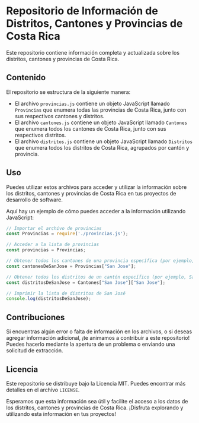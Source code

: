 # Repositorio de Información de Distritos, Cantones y Provincias de Costa Rica

Este repositorio contiene información completa y actualizada sobre los distritos, cantones y provincias de Costa Rica. 

## Contenido

El repositorio se estructura de la siguiente manera:

- El archivo `provincias.js` contiene un objeto JavaScript llamado `Provincias` que enumera todas las provincias de Costa Rica, junto con sus respectivos cantones y distritos.
- El archivo `cantones.js` contiene un objeto JavaScript llamado `Cantones` que enumera todos los cantones de Costa Rica, junto con sus respectivos distritos.
- El archivo `distritos.js` contiene un objeto JavaScript llamado `Distritos` que enumera todos los distritos de Costa Rica, agrupados por cantón y provincia.

## Uso

Puedes utilizar estos archivos para acceder y utilizar la información sobre los distritos, cantones y provincias de Costa Rica en tus proyectos de desarrollo de software. 

Aquí hay un ejemplo de cómo puedes acceder a la información utilizando JavaScript:

```javascript
// Importar el archivo de provincias
const Provincias = require('./provincias.js');

// Acceder a la lista de provincias
const provincias = Provincias;

// Obtener todos los cantones de una provincia específica (por ejemplo, San José)
const cantonesDeSanJose = Provincias["San Jose"];

// Obtener todos los distritos de un cantón específico (por ejemplo, San José)
const distritosDeSanJose = Cantones["San Jose"]["San Jose"];

// Imprimir la lista de distritos de San José
console.log(distritosDeSanJose);
```

## Contribuciones

Si encuentras algún error o falta de información en los archivos, o si deseas agregar información adicional, ¡te animamos a contribuir a este repositorio! Puedes hacerlo mediante la apertura de un problema o enviando una solicitud de extracción.

## Licencia

Este repositorio se distribuye bajo la Licencia MIT. Puedes encontrar más detalles en el archivo `LICENSE`.

Esperamos que esta información sea útil y facilite el acceso a los datos de los distritos, cantones y provincias de Costa Rica. ¡Disfruta explorando y utilizando esta información en tus proyectos!